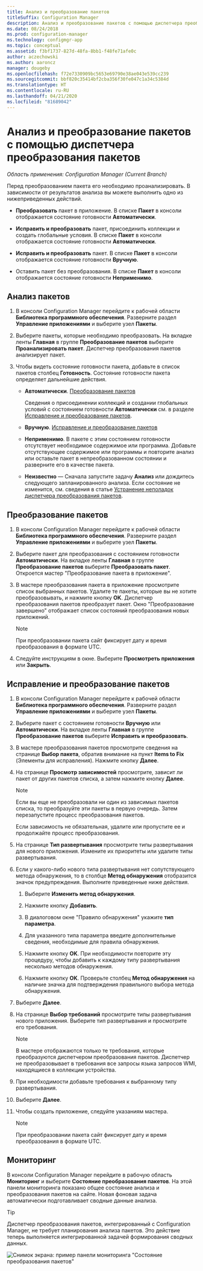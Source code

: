 ```yaml
---
title: Анализ и преобразование пакетов
titleSuffix: Configuration Manager
description: Анализ и преобразование пакетов с помощью диспетчера преобразования пакетов в Configuration Manager.
ms.date: 08/24/2018
ms.prod: configuration-manager
ms.technology: configmgr-app
ms.topic: conceptual
ms.assetid: f3bf1737-827d-48fa-8bb1-f48fe71afe0c
author: aczechowski
ms.author: aaroncz
manager: dougeby
ms.openlocfilehash: f72e7330909bc5653e69790e38ae043e539cc239
ms.sourcegitcommit: bbf820c35414bf2cba356f30fe047c1a34c5384d
ms.translationtype: HT
ms.contentlocale: ru-RU
ms.lasthandoff: 04/21/2020
ms.locfileid: "81689042"
---
```

# <a name="how-to-analyze-and-convert-packages-with-package-conversion-manager"></a>Анализ и преобразование пакетов с помощью диспетчера преобразования пакетов

*Область применения: Configuration Manager (Current Branch)*

<!--1357861-->

Перед преобразованием пакета его необходимо проанализировать. В зависимости от результатов анализа вы можете выполнить одно из нижеприведенных действий.

- **Преобразовать** пакет в приложение. В списке **Пакет** в консоли отображается состояние готовности **Автоматически**.  

- **Исправить и преобразовать** пакет, присоединить коллекции и создать глобальные условия. В списке **Пакет** в консоли отображается состояние готовности **Автоматически**.  

- **Исправить и преобразовать** пакет. В списке **Пакет** в консоли отображается состояние готовности **Вручную**.  

- Оставить пакет без преобразования. В списке **Пакет** в консоли отображается состояние готовности **Неприменимо**.  



## <a name="how-to-analyze-packages"></a><a name="bkmk_analyze"></a> Анализ пакетов

1. В консоли Configuration Manager перейдите к рабочей области **Библиотека программного обеспечения**. Разверните раздел **Управление приложениями** и выберите узел **Пакеты**.  

2. Выберите пакеты, которые необходимо преобразовать. На вкладке ленты **Главная** в группе **Преобразование пакетов** выберите **Проанализировать пакет**. Диспетчер преобразования пакетов анализирует пакет.  

3. Чтобы видеть состояние готовности пакета, добавьте в список пакетов столбец **Готовность**. Состояние готовности пакета определяет дальнейшие действия.  

    - **Автоматически**. [Преобразование пакетов](#bkmk_convert)  

        Сведения о присоединении коллекций и создании глобальных условий с состоянием готовности **Автоматически** см. в разделе [Исправление и преобразование пакетов](#bkmk_fix).  

    - **Вручную**. [Исправление и преобразование пакетов](#bkmk_fix)

    - **Неприменимо**. В пакете с этим состоянием готовности отсутствует необходимое содержимое или программа. Добавьте отсутствующее содержимое или программы и повторите анализ или оставьте пакет в непреобразованном состоянии и разверните его в качестве пакета.  

    - **Неизвестно** — Сначала запустите задачу **Анализ** или дождитесь следующего запланированного анализа. Если состояние не изменится, см. сведения в статье [Устранение неполадок диспетчера преобразования пакетов](troubleshoot-pcm.md).<!-- SCCMDocs#2044 -->

## <a name="how-to-convert-packages"></a><a name="bkmk_convert"></a> Преобразование пакетов

1. В консоли Configuration Manager перейдите к рабочей области **Библиотека программного обеспечения**. Разверните раздел **Управление приложениями** и выберите узел **Пакеты**.  

2. Выберите пакет для преобразования с состоянием готовности **Автоматически**. На вкладке ленты **Главная** в группе **Преобразование пакетов** выберите **Преобразовать пакет**. Откроется мастер "Преобразование пакета в приложение".  

3. В мастере преобразования пакета в приложение просмотрите список выбранных пакетов. Удалите те пакеты, которые вы не хотите преобразовывать, и нажмите кнопку **OK**. Диспетчер преобразования пакетов преобразует пакет. Окно "Преобразование завершено" отображает список состояний преобразования новых приложений.  

    > [!Note]  
    > При преобразовании пакета сайт фиксирует дату и время преобразования в формате UTC.  

4. Следуйте инструкциям в окне. Выберите **Просмотреть приложения** или **Закрыть**.  



## <a name="how-to-fix-and-convert-packages"></a><a name="bkmk_fix"></a> Исправление и преобразование пакетов

1. В консоли Configuration Manager перейдите к рабочей области **Библиотека программного обеспечения**. Разверните раздел **Управление приложениями** и выберите узел **Пакеты**.  

2. Выберите пакет с состоянием готовности **Вручную** или **Автоматически**. На вкладке ленты **Главная** в группе **Преобразование пакетов** выберите **Исправить и преобразовать**.  

3. В мастере преобразования пакетов просмотрите сведения на странице **Выбор пакета**, обратив внимание на пункт **Items to Fix** (Элементы для исправления). Нажмите кнопку **Далее**.  

4. На странице **Просмотр зависимостей** просмотрите, зависит ли пакет от других пакетов списка, а затем нажмите кнопку **Далее**.  

    > [!Note]  
    > Если вы еще не преобразовали ни один из зависимых пакетов списка, то преобразуйте эти пакеты в первую очередь. Затем перезапустите процесс преобразования пакетов.  
    >  
    > Если зависимость не обязательная, удалите или пропустите ее и продолжайте процесс преобразования.  

5. На странице **Тип развертывания** просмотрите типы развертывания для нового приложения. Измените их приоритеты или удалите типы развертывания.  

6. Если у какого-либо нового типа развертывания нет сопутствующего метода обнаружения, то в столбце **Метод обнаружения** отобразится значок предупреждения. Выполните приведенные ниже действия.  

    1. Выберите **Изменить метод обнаружения**.  

    2. Нажмите кнопку **Добавить**.  

    3. В диалоговом окне "Правило обнаружения" укажите **тип параметра**.  

    4. Для указанного типа параметра введите дополнительные сведения, необходимые для правила обнаружения.  

    5. Нажмите кнопку **OK**. При необходимости повторите эту процедуру, чтобы добавить к каждому типу развертывания несколько методов обнаружения.  

    6. Нажмите кнопку **OK**. Проверьте столбец **Метод обнаружения** на наличие значка для подтверждения правильного выбора метода обнаружения.  

7. Выберите **Далее**.  

8. На странице **Выбор требований** просмотрите типы развертывания нового приложения. Выберите тип развертывания и просмотрите его требования.  

    > [!Note]  
    > В мастере отображаются только те требования, которые преобразуются диспетчером преобразования пакетов. Диспетчер не преобразовывает в требования все запросы языка запросов WMI, находящиеся в коллекции устройства.  

9. При необходимости добавьте требования к выбранному типу развертывания.  

10. Выберите **Далее**.  

11. Чтобы создать приложение, следуйте указаниям мастера.  

    > [!Note]  
    > При преобразовании пакета сайт фиксирует дату и время преобразования в формате UTC.  



## <a name="monitor"></a><a name="bkmk_monitor"></a> Мониторинг

В консоли Configuration Manager перейдите в рабочую область **Мониторинг** и выберите **Состояние преобразования пакетов**. На этой панели мониторинга показано общее состояние анализа и преобразования пакетов на сайте. Новая фоновая задача автоматически подготавливает сводные данные анализа.

> [!Tip]  
> Диспетчер преобразования пакетов, интегрированный с Configuration Manager, не требует планирования анализа пакетов. Это действие теперь выполняется интегрированной задачей формирования сводных данных.

![Снимок экрана: пример панели мониторинга "Состояние преобразования пакетов"](media/1357861-pcm-dashboard.png)
